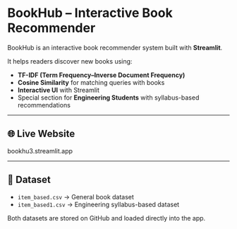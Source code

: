 # BookHub – Interactive Book Recommender  

BookHub is an interactive book recommender system built with **Streamlit**.  

It helps readers discover new books using:  
- **TF-IDF (Term Frequency–Inverse Document Frequency)**  
- **Cosine Similarity** for matching queries with books  
- **Interactive UI** with Streamlit  
- Special section for **Engineering Students** with syllabus-based recommendations  

---

## 🌐 Live Website  
bookhu3.streamlit.app

---

## 📂 Dataset  

- `item_based.csv` → General book dataset  
- `item_based1.csv` → Engineering syllabus-based dataset  

Both datasets are stored on GitHub and loaded directly into the app. 

